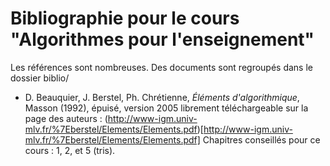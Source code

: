 Bibliographie pour le cours "Algorithmes pour l'enseignement"
=============================================================


Les références sont nombreuses. Des documents sont regroupés dans le dossier biblio/

- D. Beauquier, J. Berstel, Ph. Chrétienne, _Éléments d'algorithmique_, Masson (1992), épuisé, version 2005 librement téléchargeable sur la page des auteurs :  (http://www-igm.univ-mlv.fr/%7Eberstel/Elements/Elements.pdf)[http://www-igm.univ-mlv.fr/%7Eberstel/Elements/Elements.pdf] Chapitres conseillés pour ce cours : 1, 2, et 5 (tris).
